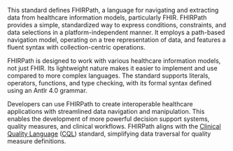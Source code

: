 This standard defines FHIRPath, a language for navigating and extracting data from healthcare information models, particularly FHIR. FHIRPath provides a simple, standardized way to express conditions, constraints, and data selections in a platform-independent manner. It employs a path-based navigation model, operating on a tree representation of data, and features a fluent syntax with collection-centric operations.

FHIRPath is designed to work with various healthcare information models, not just FHIR. Its lightweight nature makes it easier to implement and use compared to more complex languages. The standard supports literals, operators, functions, and type checking, with its formal syntax defined using an Antlr 4.0 grammar.

Developers can use FHIRPath to create interoperable healthcare applications with streamlined data navigation and manipulation. This enables the development of more powerful decision support systems, quality measures, and clinical workflows. FHIRPath aligns with the [Clinical Quality Language](https://build.fhir.org/ig/HL7/cql) ([CQL](https://build.fhir.org/ig/HL7/cql)) standard, simplifying data traversal for quality measure definitions.